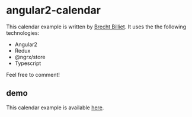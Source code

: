 # angular2-calendar
This calendar example is written by [Brecht Billiet](http://brecht.io).
It uses the the following technologies:
<ul>
<li>Angular2</li>
<li>Redux</li>
<li>@ngrx/store</li>
<li>Typescript</li>
</ul>

Feel free to comment!


## demo
This calendar example is available [here](http://angular2calendar.surge.sh/).


